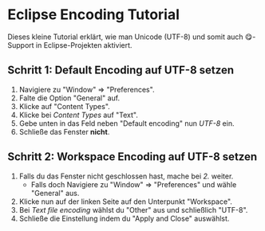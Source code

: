 # Eclipse Encoding Tutorial

Dieses kleine Tutorial erklärt, wie man Unicode (UTF-8) und somit auch 😋-Support in Eclipse-Projekten aktiviert.

## Schritt 1: Default Encoding auf UTF-8 setzen

1. Navigiere zu "Window" => "Preferences".
2. Falte die Option "General" auf.
3. Klicke auf "Content Types".
4. Klicke bei _Content Types_ auf "Text".
5. Gebe unten in das Feld neben "Default encoding" nun _UTF-8_ ein.
6. Schließe das Fenster **nicht**.

## Schritt 2: Workspace Encoding auf UTF-8 setzen

1. Falls du das Fenster nicht geschlossen hast, mache bei _2._ weiter.
   - Falls doch Navigiere zu "Window" => "Preferences" und wähle "General" aus.
2. Klicke nun auf der linken Seite auf den Unterpunkt "Workspace".
3. Bei _Text file encoding_ wählst du "Other" aus und schließlich "UTF-8".
4. Schließe die Einstellung indem du "Apply and Close" auswählst.